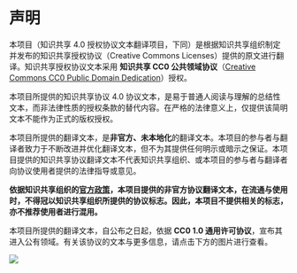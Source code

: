 # 声明

本项目（知识共享 4.0 授权协议文本翻译项目，下同）是根据知识共享组织制定并发布的知识共享授权协议（Creative Commons Licenses）提供的原文进行翻译。知识共享授权协议文本采用 **知识共享 CC0 公共领域协议**（[Creative Commons CC0 Public Domain Dedication](https://creativecommons.org/publicdomain/zero/1.0/)）授权。

本项目所提供的知识共享协议 4.0 协议文本，是易于普通人阅读与理解的总结性文本，而非法律性质的授权条款的替代内容。在严格的法律意义上，仅提供该简明文本不能作为正式的版权授权。

本项目所提供的翻译文本，是**非官方、未本地化**的翻译文本。本项目的参与者与翻译者致力于不断改进并优化翻译文本，但不为其提供任何明示或暗示之保证。本项目提供的知识共享协议翻译文本不代表知识共享组织、或本项目的参与者与翻译者向协议使用者提供的法律指导或意见。

**依据知识共享组织的[官方政策](https://creativecommons.org/policies/)，本项目提供的非官方协议翻译文本，在流通与使用时，不得冠以知识共享组织所提供的协议标志。因此，本项目不提供相关的标志，亦不推荐使用者进行混用。**

本项目所提供的翻译文本，自公布之日起，依据 **CC0 1.0 通用许可协议**，宣布其进入公有领域。有关该协议的文本与更多信息，请点击下方的图片进行查看。

[![](https://licensebuttons.net/p/zero/1.0/88x31.png)](https://creativecommons.org/publicdomain/zero/1.0/deed.zh)
